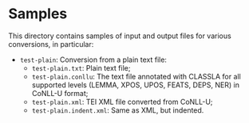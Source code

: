 # Samples

This directory contains samples of input and output files for various conversions, in particular:
* `test-plain`: Conversion from a plain text file:
  * `test-plain.txt`: Plain text file;
  * `test-plain.conllu`: The text file annotated with CLASSLA for all supported levels (LEMMA, XPOS, UPOS, FEATS, DEPS, NER) in CoNLL-U format;
  * `test-plain.xml`: TEI XML file converted from CoNLL-U;
  * `test-plain.indent.xml`: Same as XML, but indented.
